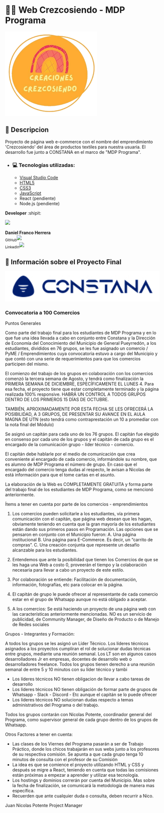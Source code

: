 # 🧵🧶 Web Crezcosiendo - MDP Programa

<img src="/img/logo_original.png" width="300px" alt="Imagen emprendimiento Crezcosiendo">

## :bookmark_tabs: Descripcion

Proyecto de página web e-commerce con el nombre del emprendimiento 'Crezcosiendo' del área de productos textiles para nuestra usuaria. El desarrollo fue junto a CONSTANA en el marco de "MDP Programa".

- ### 💻 Tecnologías utilizadas:

    - [Visual Studio Code](https://code.visualstudio.com/)
    - [HTML5](https://lenguajehtml.com/html/)
    - [CSS3](https://lenguajecss.com/css/)
    - [JavaScript](https://lenguajejs.com/javascript/)
    - React (pendiente)
    - Node.js (pendiente)

**Developer** :shipit:

<img src="https://media.licdn.com/dms/image/D4D03AQGfvdtFH5rngw/profile-displayphoto-shrink_800_800/0/1695088203489?e=1703116800&v=beta&t=7iFIWF6diC9KBRH6voAP5QcoxzDR7SZJshkH4bDUL2E" width=115>

**Daniel Franco Herrera**<br>
[<sub>GitHub</sub>](https://github.com/DanielHerrer)<img src="https://i.postimg.cc/hPxhb2YB/icons8-github-50.png" width =16><br>
[<sub>LinkedIn</sub>](https://www.linkedin.com/in/danielfrancoherrera/)<img src="https://i.postimg.cc/C5LJHycc/icons8-linkedin-48.png" width =16>

## 📝 Información sobre el Proyecto Final

<img src="/img/constana.jpg" width="600px" alt="Imagen logo constana">

### Convocatoria a 100 Comercios

Puntos Generales

Como parte del trabajo final para los estudiantes de MDP Programa y en lo que fue una idea llevada a cabo en conjunto entre Constana y la Dirección de Economía del Conocimiento del Municipio de General Pueyrredón, a los estudiantes, divididos en 76 grupos, se les fue asignado un comercio / PyME / Emprendimientos cuya convocatoria estuvo a cargo del Municipio y que contó con una serie de requerimientos para que los comercios participen del mismo. 

El comienzo del trabajo de los grupos en colaboración con los comercios comenzó la tercera semana de Agosto, y tendrá como finalización la PRIMERA SEMANA DE DICIEMBRE, ESPECÍFICAMENTE EL LUNES 4. Para esa fecha, el proyecto tiene que estar completamente terminado y la página realizada 100% responsive. HABRÁ UN CONTROL A TODOS GRUPOS DENTRO DE LOS PRIMEROS 15 DÍAS DE OCTUBRE. 

TAMBIÉN, APROXIMADAMENTE POR ESTA FECHA SE LES OFRECERÁ LA POSIBILIDAD, A 3 GRUPOS, DE PRESENTAR SU AVANCE EN EL AULA MAGNA DE UTN (esto tendrá como contraprestación un 10 a promediar con la nota final del Módulo)

Se asignó un capitán para cada uno de los 76 grupos. El capitán fue elegido en consenso por cada uno de los grupos y el capitán de cada grupo es el encargado de la comunicación grupo - líder técnico - comercio. 

El capitán debe hablarle por el medio de comunicación que crea conveniente al encargado de cada comercio, informándole su nombre, que es alumno de MDP Programa el número de grupo. En caso que el encargado del comercio tenga dudas al respecto, le avisan a Nicolas de está información para que el tome cartas en el asunto.

La elaboración de la Web es COMPLETAMENTE GRATUITA y forma parte del trabajo final de los estudiantes de MDP Programa, como se mencionó anteriormente.

Ítems a tener en cuenta por parte de los comercios - emprendimientos
 
1.	Los comercios pueden solicitarle a los estudiantes, vía primera comunicación con el capitán, que página web desean que les hagan, obviamente teniendo en cuenta que la gran mayoría de los estudiantes están dando sus primeros pasos en Programación. Las opciones que se pensaron en conjunto con el Municipio fueron: A. Una página institucional
B. Una página para E-Commerce. Es decir, un “carrito de compras”. 
C. Una creación conjunta que represente un desafío alcanzable para los estudiantes. 

2.	Entendemos que ante la posibilidad que tienen los Comercios de que se les haga una Web a costo 0, proveerán el tiempo y la colaboración necesaria para llevar a cabo un proyecto de este estilo.
3.	Por colaboración se entiende: Facilitación de documentación, información, fotografías, etc para colocar en la página. 
4.	El capitán de grupo le puede ofrecer al representante de cada comercio estar en el grupo de Whatsapp aunque no está obligado a aceptar.
5.	A los comercios: Se está haciendo un proyecto de una página web con las características anteriormente mencionadas. NO es un servicio de publicidad, de Community Manager, de Diseño de Producto o de Manejo de Redes sociales

Grupos - Integrantes y Formación:

A todos los grupos se les asignó un Líder Técnico. Los líderes técnicos asignados a los proyectos cumpliran el rol de solucionar dudas técnicas entre grupos, mediante una reunión semanal. Los LT son en algunos casos desarrolladores Jr en empresas, docentes de desarrollo web o desarrolladores freelance. Todos los grupos tienen derecho a una reunión semanal de entre 5 y 10 minutos con su líder técnico y tambi
-	Los líderes técnicos NO tienen obligacion de llevar a cabo tareas de desarrollo
-	Los líderes técnicos NO tienen obligación de formar parte de grupos de Whatsapp - Slack - Discord - Etc aunque el capitán se lo puede ofrecer
-	Los líderes técnicos NO solucionan dudas respecto a temas administrativos del Programa o del trabajo.

Todos los grupos contarán con Nicolas Potente, coordinador general del Programa, como supervisor general de cada grupo dentro de los grupos de Whatsapp.

Otros Factores a tener en cuenta:
-	Las clases de los Viernes del Programa pasarán a ser de Trabajo Práctico, donde los chicos trabajarán en sus webs junto a los profesores de su respectiva comisión. Se apunta a que cada grupo tenga 10 minutos de consulta con el profesor de su Comisión
-	La idea es que se comience el proyecto utilizando HTML y CSS y después se migre a React, teniendo en cuenta que todas las comisiones están próximas a empezar a aprender y utilizar esa tecnología. 
-	Los hostings y dominios correrán por cuenta del Municipio. Mas sobre la fecha de finalización, se comunicará la metodología de manera mas específica.
-	Recuerden que ante cualquier duda o consulta, deben recurrir a Nico. 

Juan Nicolas Potente
Project Manager


